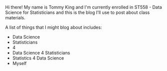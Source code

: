 Hi there! My name is Tommy King and I'm currently enrolled in ST558 - Data Science for Statisticians and this is the blog I'll use to post about class materials.

A list of things that I might blog about includes:
 * Data Science  
 * Statisticians
 * 4
 * Data Science 4 Statisticians
 * Statistics 4 Data Science
 * Myself

